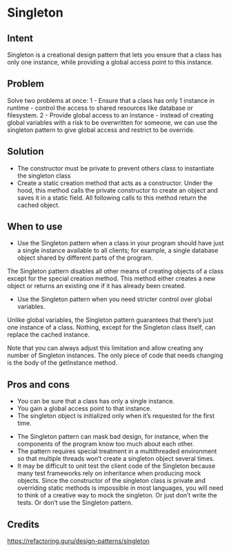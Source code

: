# Singleton

## Intent
Singleton is a creational design pattern that lets you ensure that a class has only one instance, while providing a global access point to this instance.

## Problem
Solve two problems at once:
1 - Ensure that a class has only 1 instance in runtime - control the access to shared resources like database or filesystem.
2 - Provide global access to an instance - instead of creating global variables with a risk to be overwritten for someone, we can use the singleton pattern to give global access and restrict to be override.


## Solution

- The constructor must be private to prevent others class to instantiate the singleton class
- Create a static creation method that acts as a constructor. Under the hood, this method calls the private constructor to create an object and saves it in a static field. All following calls to this method return the cached object.

## When to use



- Use the Singleton pattern when a class in your program should have just a single instance available to all clients; for example, a single database object shared by different parts of the program.

The Singleton pattern disables all other means of creating objects of a class except for the special creation method. This method either creates a new object or returns an existing one if it has already been created.

- Use the Singleton pattern when you need stricter control over global variables.

Unlike global variables, the Singleton pattern guarantees that there’s just one instance of a class. Nothing, except for the Singleton class itself, can replace the cached instance.

Note that you can always adjust this limitation and allow creating any number of Singleton instances. The only piece of code that needs changing is the body of the getInstance method.


## Pros and cons

+ You can be sure that a class has only a single instance.
+ You gain a global access point to that instance.
+ The singleton object is initialized only when it’s requested for the first time.

- The Singleton pattern can mask bad design, for instance, when the components of the program know too much about each other.
- The pattern requires special treatment in a multithreaded environment so that multiple threads won’t create a singleton object several times.
- It may be difficult to unit test the client code of the Singleton because many test frameworks rely on inheritance when producing mock objects. Since the constructor of the singleton class is private and overriding static methods is impossible in most languages, you will need to think of a creative way to mock the singleton. Or just don’t write the tests. Or don’t use the Singleton pattern.

## Credits

https://refactoring.guru/design-patterns/singleton